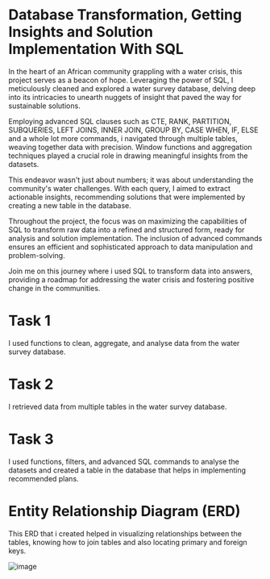 # Database Transformation, Getting Insights and Solution Implementation With SQL
In the heart of an African community grappling with a water crisis, this project serves as a beacon of hope. Leveraging the power of SQL, I meticulously cleaned and explored a water survey database, delving deep into its intricacies to unearth nuggets of insight that paved the way for sustainable solutions.

Employing advanced SQL clauses such as CTE, RANK, PARTITION, SUBQUERIES, LEFT JOINS, INNER JOIN, GROUP BY, CASE WHEN, IF, ELSE and a whole lot more commands, i navigated through multiple tables, weaving together data with precision. Window functions and aggregation techniques played a crucial role in drawing meaningful insights from the datasets.

This endeavor wasn't just about numbers; it was about understanding the community's water challenges. With each query, I aimed to extract actionable insights, recommending solutions that were implemented by creating a new table in the database.

Throughout the project, the focus was on maximizing the capabilities of SQL to transform raw data into a refined and structured form, ready for analysis and solution implementation. The inclusion of advanced commands ensures an efficient and sophisticated approach to data manipulation and problem-solving.

Join me on this journey where i used SQL to transform data into answers, providing a roadmap for addressing the water crisis and fostering positive change in the communities.

# Task 1
I used functions to clean, aggregate, and analyse data from the water survey database.
# Task 2
I retrieved data from multiple tables in the water survey database. 
# Task 3
I used functions, filters, and advanced SQL commands to analyse the datasets and created a table in the database that helps in implementing recommended plans.

# Entity Relationship Diagram (ERD)
This ERD that i created helped in visualizing relationships between the tables, knowing how to join tables and also locating primary and foreign keys.

![image](https://github.com/Temitope-odeyemi/From-Raw-To-Refined-Using-SQL/assets/113670117/ae03f85d-e3d3-474e-915a-4ae9c04b4aa0)
